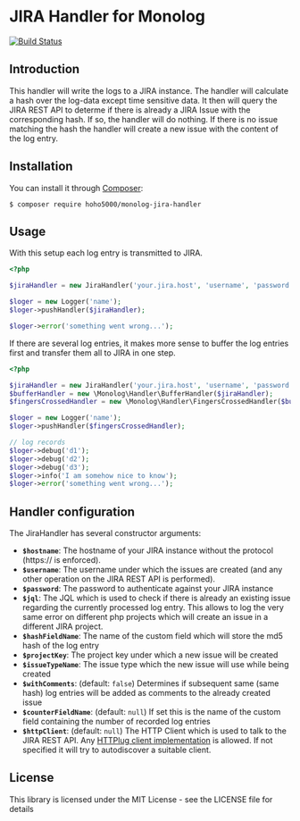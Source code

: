 # JIRA Handler for Monolog

[![Build Status](https://travis-ci.com/Hoho5000/monolog-jira-handler.svg?branch=master)](https://travis-ci.com/Hoho5000/monolog-jira-handler)

## Introduction
This handler will write the logs to a JIRA instance. The handler will calculate a hash over the log-data except 
time sensitive data. It then will query the JIRA REST API to determe if there is already a JIRA Issue with the
corresponding hash. If so, the handler will do nothing. If there is no issue matching the hash the handler will 
create a new issue with the content of the log entry.

## Installation
You can install it through [Composer](https://getcomposer.org):

```shell
$ composer require hoho5000/monolog-jira-handler
```

## Usage
With this setup each log entry is transmitted to JIRA. 
```php
<?php

$jiraHandler = new JiraHandler('your.jira.host', 'username', 'password', 'project = MYAPP AND resolution = Unresolved', 'Loghash', 'MYAPP', 'Bug', true, 'Logcount');

$loger = new Logger('name');
$loger->pushHandler($jiraHandler);

$loger->error('something went wrong...');
```

If there are several log entries, it makes more sense to buffer the log entries first and transfer them all to JIRA in one step.
```php
<?php

$jiraHandler = new JiraHandler('your.jira.host', 'username', 'password', 'project = MYAPP AND resolution = Unresolved', 'Loghash', 'MYAPP', 'Bug', true, 'Logcount');
$bufferHandler = new \Monolog\Handler\BufferHandler($jiraHandler);
$fingersCrossedHandler = new \Monolog\Handler\FingersCrossedHandler($bufferHandler);

$loger = new Logger('name');
$loger->pushHandler($fingersCrossedHandler);

// log records
$loger->debug('d1');
$loger->debug('d2');
$loger->debug('d3');
$loger->info('I am somehow nice to know');
$loger->error('something went wrong...');
```


## Handler configuration
The JiraHandler has several constructor arguments:
- **`$hostname`**: The hostname of your JIRA instance without the protocol (https:// is enforced).
- **`$username`**: The username under which the issues are created (and any other operation on the JIRA REST API is performed).
- **`$password`**: The password to authenticate against your JIRA instance
- **`$jql`**: The JQL which is used to check if there is already an existing issue regarding the currently processed log entry. This allows to log the very same error on different php projects which will create an issue in a different JIRA project.
- **`$hashFieldName`**: The name of the custom field which will store the md5 hash of the log entry
- **`$projectKey`**: The project key under which a new issue will be created
- **`$issueTypeName`**: The issue type which the new issue will use while being created
- **`$withComments`**: (default: `false`) Determines if subsequent same (same hash) log entries will be added as comments to the already created issue
- **`$counterFieldName`**: (default: `null`) If set this is the name of the custom field containing the number of recorded log entries
- **`$httpClient`**: (default: `null`) The HTTP Client which is used to talk to the JIRA REST API. Any [HTTPlug client implementation](https://packagist.org/providers/php-http/client-implementation) is allowed. If not specified it will try to autodiscover a suitable client.

## License
This library is licensed under the MIT License - see the LICENSE file for details
